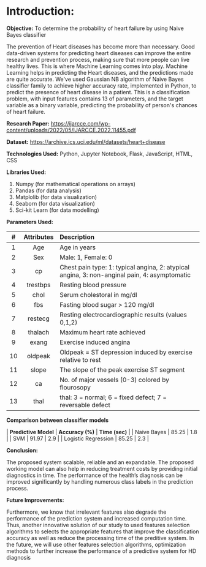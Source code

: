 # Introduction:

**Objective:** To determine the probability of heart failure by using Naive Bayes classifier 

The prevention of Heart diseases has become more than necessary. Good data-driven systems for predicting heart diseases can improve the entire research and prevention process, making sure that more people can live healthy lives. This is where Machine Learning comes into play. Machine Learning helps in predicting the Heart diseases, and the predictions made are quite accurate.
We've used Gaussian NB algorithm of Naive Bayes classifier family to achieve higher accuracy rate, implemented in Python, to predict the presence of heart disease in a patient. This is a classification problem, with input features contains 13 of parameters, and the target variable as a binary variable, predicting the probability of person's chances of heart failure.

**Research Paper:** https://ijarcce.com/wp-content/uploads/2022/05/IJARCCE.2022.11455.pdf

**Dataset:** https://archive.ics.uci.edu/ml/datasets/heart+disease

**Technologies Used:** Python, Jupyter Notebook, Flask, JavaScript, HTML, CSS

**Libraries Used:** 
1. Numpy (for mathematical operations on arrays)
2. Pandas (for data analysis)
3. Matplolib (for data visualization)
4. Seaborn (for data visualization)
5. Sci-kit Learn (for data modelling) 

**Parameters Used:**

| **#**  |  **Attributes** |   **Description**    |
| :--:| :--------: | :--------------------- | 
| 1  |   Age     |    Age in years |
| 2  |  Sex      | Male: 1, Female: 0  |
| 3  |  cp       | Chest pain type: 1: typical angina, 2: atypical angina, 3: non-anginal pain, 4: asymptomatic | 
| 4  |  trestbps | Resting blood pressure  |
| 5  |  chol     | Serum cholestoral in mg/dl |
| 6  |  fbs      | Fasting blood sugar > 120 mg/dl |
| 7  |  restecg  | Resting electrocardiographic results (values 0,1,2) |
| 8  |  thalach  | Maximum heart rate achieved |
| 9  |  exang    | Exercise induced angina |
| 10 |  oldpeak  | Oldpeak = ST depression induced by exercise relative to rest |
| 11 |  slope    | The slope of the peak exercise ST segment |
| 12 |  ca       | No. of major vessels (0-3) colored by flourosopy |
| 13 |  thal     | thal: 3 = normal; 6 = fixed defect; 7 = reversable defect |


**Comparison between classifier models**

| **Predictive Model** | **Accuracy (%)** | **Time (sec)**  |
| Naive Bayes          | 85.25            | 1.8             |
| SVM                  | 91.97            | 2.9             |
| Logistic Regression  | 85.25            | 2.3             |

**Conclusion:**

The proposed system scalable, reliable and an expandable. The proposed working model can also help in reducing treatment costs by providing initial
diagnostics in time. The performance of the health’s diagnosis can be improved significantly by handling numerous class labels in the prediction process. 

**Future Improvements:**

Furthermore, we know that irrelevant features also degrade the performance of the prediction system and increased computation time. 
Thus, another innovative solution of our study to used features selection algorithms to selects the appropriate features that improve the classification accuracy as well as reduce the processing time of the preditive system.
In the future, we will use other features selection algorithms, optimization methods to further increase the performance of a predictive system for HD diagnosis






